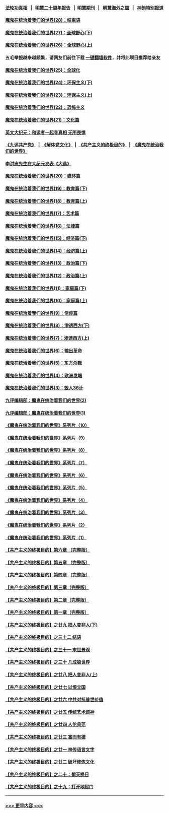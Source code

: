 #### [法轮功真相](https://github.com/gfw-breaker/truth/blob/master/README.md?t=0) &nbsp;&nbsp;|&nbsp;&nbsp; [明慧二十周年报告](https://github.com/gfw-breaker/mh-reports/blob/master/README.md?t=0) &nbsp;&nbsp;|&nbsp;&nbsp;[明慧期刊](https://github.com/gfw-breaker/mh-qikan) &nbsp;&nbsp;|&nbsp;&nbsp; [明慧海外之窗](https://github.com/gfw-breaker/mh-news/blob/master/README.md?t=0) &nbsp;&nbsp;|&nbsp;&nbsp; [神韵特别报道](https://github.com/gfw-breaker/mh-news/blob/master/shenyun.md?t=0)
#### [魔鬼在统治着我们的世界(28)：结束语](../pages/nsc422/n10936246.md?t=06260202) 
#### [魔鬼在统治着我们的世界(27)：全球野心(下)](../pages/nsc422/n10928319.md?t=06260202) 
#### [魔鬼在统治着我们的世界(26)：全球野心(上)](../pages/nsc422/n10900318.md?t=06260202) 
#### 五毛举报越来越频繁，请网友们前往下载 [一键翻墙软件](https://github.com/gfw-breaker/ssr-accounts)，并将此项目推荐给亲友
#### [魔鬼在统治着我们的世界(25)：全球化](../pages/nsc422/n10788205.md?t=06260202) 
#### [魔鬼在统治着我们的世界(24)：环保主义(下)](../pages/nsc422/n10695307.md?t=06260202) 
#### [魔鬼在统治着我们的世界(23)：环保主义(上)](../pages/nsc422/n10688613.md?t=06260202) 
#### [魔鬼在统治着我们的世界(22)：恐怖主义](../pages/nsc422/n10614727.md?t=06260202) 
#### [魔鬼在统治着我们的世界(21)：文化篇](../pages/nsc422/n10597706.md?t=06260202) 
#### [英文大纪元：和读者一起寻真相 无所畏惧](../pages/nsc422/n12542027.md?t=06260202) 
#### [《九评共产党》](https://github.com/begood0513/9ping.md/blob/master/README.md) &nbsp;|&nbsp; [《解体党文化》](../../../../jtdwh.md/blob/master/README.md)  &nbsp;|&nbsp; [《共产主义的终极目的》](../../../../gczydzjmd.md/blob/master/README.md) &nbsp;|&nbsp; [《魔鬼在统治我们的世界》](../../../../mgztzwmdsj.md/blob/master/README.md) 
#### [李洪志先生在大纪元发表《大选》](../pages/nsc422/n12534746.md?t=06260202) 
#### [魔鬼在统治着我们的世界(20)：媒体篇](../pages/nsc422/n10586579.md?t=06260202) 
#### [魔鬼在统治着我们的世界(19)：教育篇(下)](../pages/nsc422/n10564808.md?t=06260202) 
#### [魔鬼在统治着我们的世界(18)：教育篇(上)](../pages/nsc422/n10526970.md?t=06260202) 
#### [魔鬼在统治着我们的世界(17)：艺术篇](../pages/nsc422/n10499093.md?t=06260202) 
#### [魔鬼在统治着我们的世界(16)：法律篇](../pages/nsc422/n10485969.md?t=06260202) 
#### [魔鬼在统治着我们的世界(15)：经济篇(下)](../pages/nsc422/n10469975.md?t=06260202) 
#### [魔鬼在统治着我们的世界(14)：经济篇(上)](../pages/nsc422/n10457370.md?t=06260202) 
#### [魔鬼在统治着我们的世界(13)：政治篇(下)](../pages/nsc422/n10448270.md?t=06260202) 
#### [魔鬼在统治着我们的世界(12)：政治篇(上)](../pages/nsc422/n10444576.md?t=06260202) 
#### [魔鬼在统治着我们的世界(11)：家庭篇(下)](../pages/nsc422/n10440961.md?t=06260202) 
#### [魔鬼在统治着我们的世界(10)：家庭篇(上)](../pages/nsc422/n10435448.md?t=06260202) 
#### [魔鬼在统治着我们的世界(9)：信仰篇](../pages/nsc422/n10432159.md?t=06260202) 
#### [魔鬼在统治着我们的世界(8)：渗透西方(下)](../pages/nsc422/n10429603.md?t=06260202) 
#### [魔鬼在统治着我们的世界(7)：渗透西方(上)](../pages/nsc422/n10426013.md?t=06260202) 
#### [魔鬼在统治着我们的世界(6)：输出革命](../pages/nsc422/n10421536.md?t=06260202) 
#### [魔鬼在统治着我们的世界(5)：东方杀戮](../pages/nsc422/n10417707.md?t=06260202) 
#### [魔鬼在统治着我们的世界(4)：欧洲发端](../pages/nsc422/n10414890.md?t=06260202) 
#### [魔鬼在统治着我们的世界(3)：毁人36计](../pages/nsc422/n10411583.md?t=06260202) 
#### [九评编辑部：魔鬼在统治着我们的世界(2)](../pages/nsc422/n10410036.md?t=06260202) 
#### [九评编辑部：魔鬼在统治着我们的世界(1)](../pages/nsc422/n10406825.md?t=06260202) 
#### [《魔鬼在统治着我们的世界》系列片（10）](../pages/nsc422/n12292670.md?t=06260202) 
#### [《魔鬼在统治着我们的世界》系列片（9）](../pages/nsc422/n12290859.md?t=06260202) 
#### [《魔鬼在统治着我们的世界》系列片（8）](../pages/nsc422/n12287445.md?t=06260202) 
#### [《魔鬼在统治着我们的世界》系列片（7）](../pages/nsc422/n12283425.md?t=06260202) 
#### [《魔鬼在统治着我们的世界》系列片（6）](../pages/nsc422/n12282314.md?t=06260202) 
#### [《魔鬼在统治着我们的世界》系列片（5）](../pages/nsc422/n12281419.md?t=06260202) 
#### [《魔鬼在统治着我们的世界》系列片（4）](../pages/nsc422/n12274024.md?t=06260202) 
#### [《魔鬼在统治着我们的世界》系列片（3）](../pages/nsc422/n12271322.md?t=06260202) 
#### [《魔鬼在统治着我们的世界》系列片（2）](../pages/nsc422/n12269049.md?t=06260202) 
#### [《魔鬼在统治着我们的世界》系列片（1）](../pages/nsc422/n12267575.md?t=06260202) 
#### [【共产主义的终极目的】第六章 （完整版）](../pages/nsc422/n11428913.md?t=06260202) 
#### [【共产主义的终极目的】第五章 （完整版）](../pages/nsc422/n11428912.md?t=06260202) 
#### [【共产主义的终极目的】第四章 （完整版）](../pages/nsc422/n11428907.md?t=06260202) 
#### [【共产主义的终极目的】第三章（完整版）](../pages/nsc422/n11428848.md?t=06260202) 
#### [【共产主义的终极目的】第二章（完整版）](../pages/nsc422/n11428831.md?t=06260202) 
#### [【共产主义的终极目的】第一章（完整版）](../pages/nsc422/n11417651.md?t=06260202) 
#### [【共产主义的终极目的】之廿九 把人变非人(下)](../pages/nsc422/n11344140.md?t=06260202) 
#### [【共产主义的终极目的】之三十二 结语](../pages/nsc422/n11360535.md?t=06260202) 
#### [【共产主义的终极目的】之三十一 末世景观](../pages/nsc422/n11351129.md?t=06260202) 
#### [【共产主义的终极目的】之三十 几成狼世界](../pages/nsc422/n11348280.md?t=06260202) 
#### [【共产主义的终极目的】之廿八 把人变非人(上)](../pages/nsc422/n11340492.md?t=06260202) 
#### [【共产主义的终极目的】之廿七 以恨立国](../pages/nsc422/n11336944.md?t=06260202) 
#### [【共产主义的终极目的】之廿六 中共对抗普世价值](../pages/nsc422/n11324785.md?t=06260202) 
#### [【共产主义的终极目的】之廿五 传统艺术颂神](../pages/nsc422/n11296396.md?t=06260202) 
#### [【共产主义的终极目的】之廿四 人伦典范](../pages/nsc422/n11296397.md?t=06260202) 
#### [【共产主义的终极目的】之廿三 富而有德](../pages/nsc422/n11283598.md?t=06260202) 
#### [【共产主义的终极目的】之廿一 神传语言文字](../pages/nsc422/n11263265.md?t=06260202) 
#### [【共产主义的终极目的】之廿二 破坏修炼文化](../pages/nsc422/n11245728.md?t=06260202) 
#### [【共产主义的终极目的】之二十：偷天换日](../pages/nsc422/n11238846.md?t=06260202) 
#### [【共产主义的终极目的】之十九：打开地狱门](../pages/nsc422/n11206376.md?t=06260202) 

----
#### [ >>> 更早内容 <<< ](../indexes/nsc422-earlier.md)
